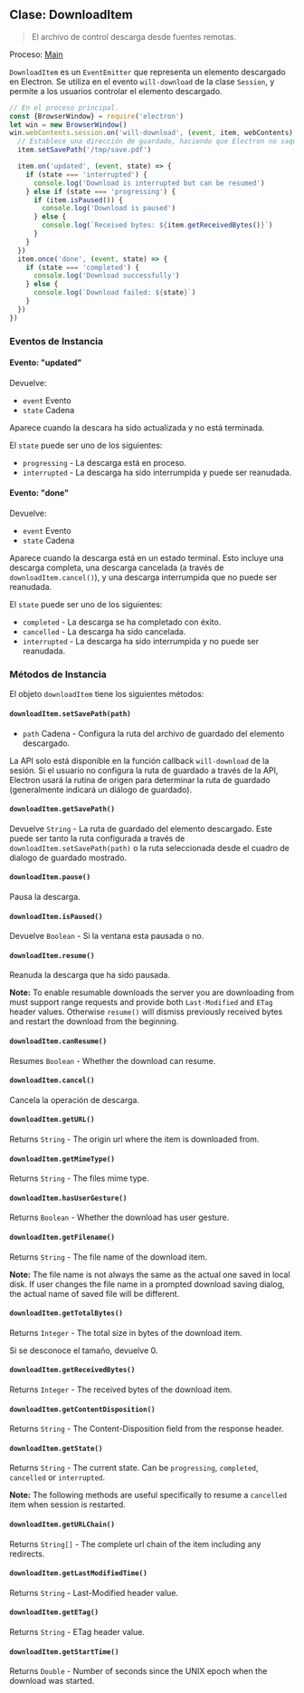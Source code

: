 ## Clase: DownloadItem

> El archivo de control descarga desde fuentes remotas.

Proceso: [Main](../glossary.md#main-process)

`DownloadItem` es un `EventEmitter` que representa un elemento descargado en Electron. Se utiliza en el evento `will-download` de la clase `Session`, y permite a los usuarios controlar el elemento descargado.

```javascript
// En el proceso principal.
const {BrowserWindow} = require('electron')
let win = new BrowserWindow()
win.webContents.session.on('will-download', (event, item, webContents) => {
  // Establece una dirección de guardado, haciendo que Electron no saque una ventana de guardado.
  item.setSavePath('/tmp/save.pdf')

  item.on('updated', (event, state) => {
    if (state === 'interrupted') {
      console.log('Download is interrupted but can be resumed')
    } else if (state === 'progressing') {
      if (item.isPaused()) {
        console.log('Download is paused')
      } else {
        console.log(`Received bytes: ${item.getReceivedBytes()}`)
      }
    }
  })
  item.once('done', (event, state) => {
    if (state === 'completed') {
      console.log('Download successfully')
    } else {
      console.log(`Download failed: ${state}`)
    }
  })
})
```

### Eventos de Instancia

#### Evento: "updated"

Devuelve:

* `event` Evento
* `state` Cadena

Aparece cuando la descara ha sido actualizada y no está terminada.

El `state` puede ser uno de los siguientes:

* `progressing` - La descarga está en proceso.
* `interrupted` - La descarga ha sido interrumpida y puede ser reanudada.

#### Evento: "done"

Devuelve:

* `event` Evento
* `state` Cadena

Aparece cuando la descarga está en un estado terminal. Esto incluye una descarga completa, una descarga cancelada (a través de `downloadItem.cancel()`), y una descarga interrumpida que no puede ser reanudada.

El `state` puede ser uno de los siguientes:

* `completed` - La descarga se ha completado con éxito.
* `cancelled` - La descarga ha sido cancelada.
* `interrupted` - La descarga ha sido interrumpida y no puede ser reanudada.

### Métodos de Instancia

El objeto `downloadItem` tiene los siguientes métodos:

#### `downloadItem.setSavePath(path)`

* `path` Cadena - Configura la ruta del archivo de guardado del elemento descargado.

La API solo está disponible en la función callback `will-download` de la sesión. Si el usuario no configura la ruta de guardado a través de la API, Electron usará la rutina de origen para determinar la ruta de guardado (generalmente indicará un diálogo de guardado).

#### `downloadItem.getSavePath()`

Devuelve `String` - La ruta de guardado del elemento descargado. Este puede ser tanto la ruta configurada a través de `downloadItem.setSavePath(path)` o la ruta seleccionada desde el cuadro de dialogo de guardado mostrado.

#### `downloadItem.pause()`

Pausa la descarga.

#### `downloadItem.isPaused()`

Devuelve `Boolean` - Si la ventana esta pausada o no.

#### `downloadItem.resume()`

Reanuda la descarga que ha sido pausada.

**Note:** To enable resumable downloads the server you are downloading from must support range requests and provide both `Last-Modified` and `ETag` header values. Otherwise `resume()` will dismiss previously received bytes and restart the download from the beginning.

#### `downloadItem.canResume()`

Resumes `Boolean` - Whether the download can resume.

#### `downloadItem.cancel()`

Cancela la operación de descarga.

#### `downloadItem.getURL()`

Returns `String` - The origin url where the item is downloaded from.

#### `downloadItem.getMimeType()`

Returns `String` - The files mime type.

#### `downloadItem.hasUserGesture()`

Returns `Boolean` - Whether the download has user gesture.

#### `downloadItem.getFilename()`

Returns `String` - The file name of the download item.

**Note:** The file name is not always the same as the actual one saved in local disk. If user changes the file name in a prompted download saving dialog, the actual name of saved file will be different.

#### `downloadItem.getTotalBytes()`

Returns `Integer` - The total size in bytes of the download item.

Si se desconoce el tamaño, devuelve 0.

#### `downloadItem.getReceivedBytes()`

Returns `Integer` - The received bytes of the download item.

#### `downloadItem.getContentDisposition()`

Returns `String` - The Content-Disposition field from the response header.

#### `downloadItem.getState()`

Returns `String` - The current state. Can be `progressing`, `completed`, `cancelled` or `interrupted`.

**Note:** The following methods are useful specifically to resume a `cancelled` item when session is restarted.

#### `downloadItem.getURLChain()`

Returns `String[]` - The complete url chain of the item including any redirects.

#### `downloadItem.getLastModifiedTime()`

Returns `String` - Last-Modified header value.

#### `downloadItem.getETag()`

Returns `String` - ETag header value.

#### `downloadItem.getStartTime()`

Returns `Double` - Number of seconds since the UNIX epoch when the download was started.